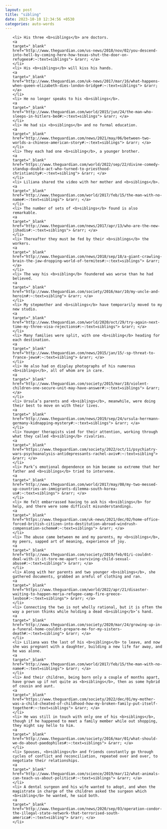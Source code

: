```yaml
---
layout: post
title: "sibling"
date: 2023-10-10 12:34:56 +0530
categories: auto-words
---
```

<ol>

    <li> His three <b>siblings</b> are doctors.
    <a 
    target="_blank" 
    href="http://www.theguardian.com/us-news/2018/nov/02/you-descend-into-hell-by-coming-here-how-texas-shut-the-door-on-refugees#:~:text=siblings"> &rarr; </a>
    </li>
    <li> His <b>siblings</b> will kiss his hands.
    <a 
    target="_blank" 
    href="http://www.theguardian.com/uk-news/2017/mar/16/what-happens-when-queen-elizabeth-dies-london-bridge#:~:text=siblings"> &rarr; </a>
    </li>
    <li> He no longer speaks to his <b>siblings</b>.
    <a 
    target="_blank" 
    href="http://www.theguardian.com/world/2015/jun/24/the-man-who-sleeps-in-hitlers-bed#:~:text=siblings"> &rarr; </a>
    </li>
    <li> He had six <b>siblings</b> and no formal education.
    <a 
    target="_blank" 
    href="http://www.theguardian.com/news/2021/may/06/between-two-worlds-a-chinese-american-story#:~:text=siblings"> &rarr; </a>
    </li>
    <li> They each had one <b>sibling</b>, a younger brother.
    <a 
    target="_blank" 
    href="https://www.theguardian.com/world/2022/sep/22/divine-comedy-standup-double-act-who-turned-to-priesthood-christianity#:~:text=sibling"> &rarr; </a>
    </li>
    <li> Liliana shared the video with her mother and <b>siblings</b>.
    <a 
    target="_blank" 
    href="http://www.theguardian.com/world/2017/feb/15/the-man-with-no-name#:~:text=siblings"> &rarr; </a>
    </li>
    <li> The number of sets of <b>siblings</b> found is also remarkable.
    <a 
    target="_blank" 
    href="http://www.theguardian.com/news/2017/apr/13/who-are-the-new-jihadis#:~:text=siblings"> &rarr; </a>
    </li>
    <li> Thereafter they must be fed by their <b>siblings</b> the workers.
    <a 
    target="_blank" 
    href="http://www.theguardian.com/news/2018/sep/18/a-giant-crawling-brain-the-jaw-dropping-world-of-termites#:~:text=siblings"> &rarr; </a>
    </li>
    <li> The way his <b>sibling</b> foundered was worse than he had believed.
    <a 
    target="_blank" 
    href="http://www.theguardian.com/society/2016/mar/10/my-uncle-and-heroin#:~:text=sibling"> &rarr; </a>
    </li>
    <li> My stepmother and <b>siblings</b> have temporarily moved to my new studio.
    <a 
    target="_blank" 
    href="http://www.theguardian.com/world/2020/oct/29/try-again-next-time-my-three-visa-rejections#:~:text=siblings"> &rarr; </a>
    </li>
    <li> Many families were split, with one <b>sibling</b> heading for each destination.
    <a 
    target="_blank" 
    href="http://www.theguardian.com/news/2015/jan/15/-sp-threat-to-france-jews#:~:text=sibling"> &rarr; </a>
    </li>
    <li> He also had on display photographs of his numerous <b>siblings</b>, all of whom are in care.
    <a 
    target="_blank" 
    href="http://www.theguardian.com/society/2015/mar/18/violent-children-one-secure-unit-may-have-answer#:~:text=siblings"> &rarr; </a>
    </li>
    <li> Ursula’s parents and <b>siblings</b>, meanwhile, were doing their best to move on with their lives.
    <a 
    target="_blank" 
    href="http://www.theguardian.com/news/2019/sep/24/ursula-herrmann-germany-kidnapping-mystery#:~:text=siblings"> &rarr; </a>
    </li>
    <li> Younger therapists vied for their attention, working through what they called <b>sibling</b> rivalries.
    <a 
    target="_blank" 
    href="https://www.theguardian.com/society/2022/oct/11/psychiatry-wars-psychoanalysis-antidepressants-rachel-aviv#:~:text=sibling"> &rarr; </a>
    </li>
    <li> Park’s emotional dependence on him became so extreme that her father and <b>siblings</b> tried to intervene.
    <a 
    target="_blank" 
    href="http://www.theguardian.com/world/2017/may/08/my-two-messed-up-countries-an-immigrants-dilemma-south-korea-us#:~:text=siblings"> &rarr; </a>
    </li>
    <li> He felt embarrassed having to ask his <b>siblings</b> for help, and there were some difficult misunderstandings.
    <a 
    target="_blank" 
    href="https://www.theguardian.com/uk-news/2021/dec/02/home-office-forced-british-citizen-into-destitution-abroad-windrush-compensation-scheme#:~:text=siblings"> &rarr; </a>
    </li>
    <li> The abuse came between me and my parents, my <b>siblings</b>, my peers, sapped art of meaning, experience of joy.
    <a 
    target="_blank" 
    href="http://www.theguardian.com/society/2019/feb/01/i-couldnt-deal-with-it-it-tore-me-apart-surviving-child-sexual-abuse#:~:text=siblings"> &rarr; </a>
    </li>
    <li> Along with her parents and two younger <b>siblings</b>, she gathered documents, grabbed an armful of clothing and ran.
    <a 
    target="_blank" 
    href="https://www.theguardian.com/world/2022/apr/21/disaster-waiting-to-happen-moria-refugee-camp-fire-greece-lesbos#:~:text=siblings"> &rarr; </a>
    </li>
    <li> Connecting the two is not wholly rational, but it is often the way a person thinks while holding a dead <b>sibling</b>’s hand.
    <a 
    target="_blank" 
    href="http://www.theguardian.com/society/2020/mar/24/growing-up-in-a-funeral-home-couldnt-prepare-me-for-my-sisters-death#:~:text=sibling"> &rarr; </a>
    </li>
    <li> Liliana was the last of his <b>siblings</b> to leave, and now she was pregnant with a daughter, building a new life far away, and he was alone.
    <a 
    target="_blank" 
    href="http://www.theguardian.com/world/2017/feb/15/the-man-with-no-name#:~:text=siblings"> &rarr; </a>
    </li>
    <li> And their children, being born only a couple of months apart, have grown up if not quite as <b>siblings</b>, then as some hybrid of cousin and aunt.
    <a 
    target="_blank" 
    href="https://www.theguardian.com/society/2022/dec/01/my-mother-was-a-child-cheated-of-childhood-how-my-broken-family-put-itself-together#:~:text=siblings"> &rarr; </a>
    </li>
    <li> He was still in touch with only one of his <b>siblings</b>, though if he happened to meet a family member while out shopping, they might say hello to him.
    <a 
    target="_blank" 
    href="http://www.theguardian.com/society/2016/mar/01/what-should-we-do-about-paedophiles#:~:text=siblings"> &rarr; </a>
    </li>
    <li> Spouses, <b>siblings</b> and friends constantly go through cycles of conflict and reconciliation, repeated over and over, to negotiate their relationships.
    <a 
    target="_blank" 
    href="http://www.theguardian.com/science/2019/mar/12/what-animals-can-teach-us-about-politics#:~:text=siblings"> &rarr; </a>
    </li>
    <li> A dental surgeon and his wife wanted to adopt, and when the magistrate in charge of the children asked the surgeon which <b>sibling</b> he wanted, he said both.
    <a 
    target="_blank" 
    href="http://www.theguardian.com/news/2020/sep/03/operation-condor-the-illegal-state-network-that-terrorised-south-america#:~:text=sibling"> &rarr; </a>
    </li>